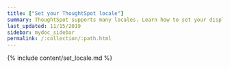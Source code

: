 ```yaml
---
title: ["Set your ThoughtSpot locale"]
summary: ThoughtSpot supports many locales. Learn how to set your display language, date formatting, and currency format settings by specifying your locale.
last_updated: 11/15/2019
sidebar: mydoc_sidebar
permalink: /:collection/:path.html
---
```


{% include content/set_locale.md %}
